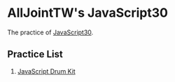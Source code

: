 # AllJointTW's JavaScript30
The practice of [JavaScript30](https://javascript30.com).

## Practice List
1. [JavaScript Drum Kit](./01JavascriptDrumKit)
